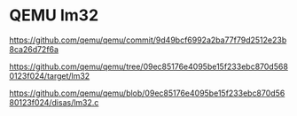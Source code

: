 # QEMU lm32

https://github.com/qemu/qemu/commit/9d49bcf6992a2ba77f79d2512e23b8ca26d72f6a

https://github.com/qemu/qemu/tree/09ec85176e4095be15f233ebc870d5680123f024/target/lm32

https://github.com/qemu/qemu/blob/09ec85176e4095be15f233ebc870d5680123f024/disas/lm32.c
